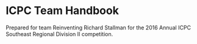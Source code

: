 # ICPC Team Handbook
Prepared for team Reinventing Richard Stallman for the 2016 Annual ICPC Southeast Regional Division II competition.